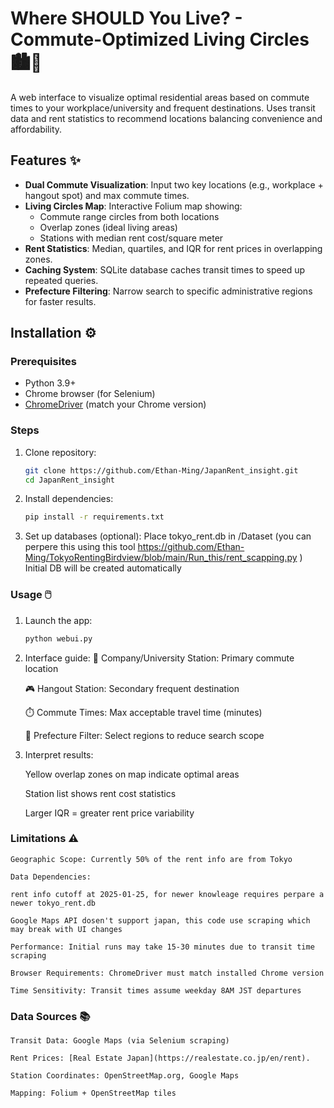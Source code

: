 # Where SHOULD You Live? - Commute-Optimized Living Circles 🏙️🚉

A web interface to visualize optimal residential areas based on commute times to your workplace/university and frequent destinations. Uses transit data and rent statistics to recommend locations balancing convenience and affordability.

## Features ✨

- **Dual Commute Visualization**: Input two key locations (e.g., workplace + hangout spot) and max commute times.
- **Living Circles Map**: Interactive Folium map showing:
  - Commute range circles from both locations
  - Overlap zones (ideal living areas)
  - Stations with median rent cost/square meter
- **Rent Statistics**: Median, quartiles, and IQR for rent prices in overlapping zones.
- **Caching System**: SQLite database caches transit times to speed up repeated queries.
- **Prefecture Filtering**: Narrow search to specific administrative regions for faster results.

## Installation ⚙️

### Prerequisites
- Python 3.9+
- Chrome browser (for Selenium)
- [ChromeDriver](https://chromedriver.chromium.org/) (match your Chrome version)

### Steps
1. Clone repository:
   ```bash
   git clone https://github.com/Ethan-Ming/JapanRent_insight.git
   cd JapanRent_insight
2. Install dependencies:
    ```bash
    pip install -r requirements.txt
3. Set up databases (optional):
     Place tokyo_rent.db in /Dataset (you can perpere this using this tool https://github.com/Ethan-Ming/TokyoRentingBirdview/blob/main/Run_this/rent_scapping.py )
     Initial DB will be created automatically


### Usage 🖱️
1. Launch the app:
    ```bash
    python webui.py

2. Interface guide:
    🏢 Company/University Station: Primary commute location

    🎮 Hangout Station: Secondary frequent destination

    ⏱️ Commute Times: Max acceptable travel time (minutes)

    🗾 Prefecture Filter: Select regions to reduce search scope

3. Interpret results:

    Yellow overlap zones on map indicate optimal areas

    Station list shows rent cost statistics

    Larger IQR = greater rent price variability

### Limitations ⚠️

    Geographic Scope: Currently 50% of the rent info are from Tokyo

    Data Dependencies:

    rent info cutoff at 2025-01-25, for newer knowleage requires perpare a newer tokyo_rent.db

    Google Maps API dosen't support japan, this code use scraping which may break with UI changes

    Performance: Initial runs may take 15-30 minutes due to transit time scraping

    Browser Requirements: ChromeDriver must match installed Chrome version

    Time Sensitivity: Transit times assume weekday 8AM JST departures


### Data Sources 📚
    Transit Data: Google Maps (via Selenium scraping)

    Rent Prices: [Real Estate Japan](https://realestate.co.jp/en/rent).

    Station Coordinates: OpenStreetMap.org, Google Maps

    Mapping: Folium + OpenStreetMap tiles